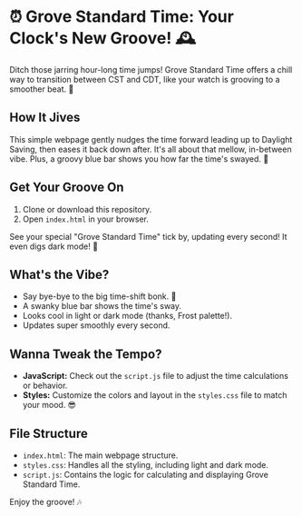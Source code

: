 # ⏰ Grove Standard Time: Your Clock's New Groove! 🕰️

Ditch those jarring hour-long time jumps! Grove Standard Time offers a chill way to transition between CST and CDT, like your watch is grooving to a smoother beat. 🕺

## How It Jives

This simple webpage gently nudges the time forward leading up to Daylight Saving, then eases it back down after. It's all about that mellow, in-between vibe. Plus, a groovy blue bar shows you how far the time's swayed. 🌊

## Get Your Groove On

1. Clone or download this repository.
2. Open `index.html` in your browser.

See your special "Grove Standard Time" tick by, updating every second! It even digs dark mode! 🌙

## What's the Vibe?

* Say bye-bye to the big time-shift bonk. 👋
* A swanky blue bar shows the time's sway.
* Looks cool in light or dark mode (thanks, Frost palette!).
* Updates super smoothly every second.

## Wanna Tweak the Tempo?

* **JavaScript:** Check out the `script.js` file to adjust the time calculations or behavior.
* **Styles:** Customize the colors and layout in the `styles.css` file to match your mood. 😎

## File Structure

- `index.html`: The main webpage structure.
- `styles.css`: Handles all the styling, including light and dark mode.
- `script.js`: Contains the logic for calculating and displaying Grove Standard Time.

Enjoy the groove! 🎶